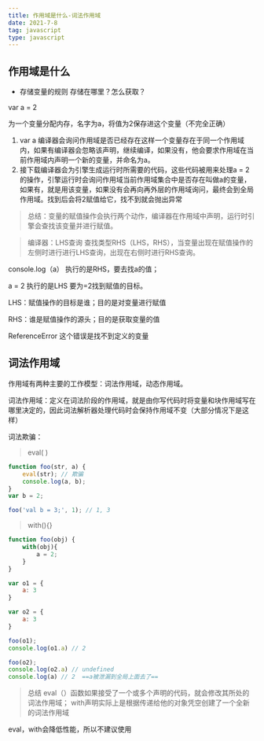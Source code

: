 ```yaml
---
title: 作用域是什么-词法作用域
date: 2021-7-8
tag: javascript
type: javascript
---
```


作用域是什么
-
- 存储变量的规则
存储在哪里？怎么获取？

var a = 2

为一个变量分配内存，名字为a，将值为2保存进这个变量（不完全正确）

1. var a 编译器会询问作用域是否已经存在这样一个变量存在于同一个作用域内，如果有编译器会忽略该声明，继续编译，如果没有，他会要求作用域在当前作用域内声明一个新的变量，并命名为a。
2. 接下载编译器会为引擎生成运行时所需要的代码，这些代码被用来处理a = 2 的操作，引擎运行时会询问作用域当前作用域集合中是否存在叫做a的变量，如果有，就是用该变量，如果没有会再向再外层的作用域询问，最终会到全局作用域。找到后会将2赋值给它，找不到就会抛出异常

>总结：变量的赋值操作会执行两个动作，编译器在作用域中声明，运行时引擎会查找该变量并进行赋值。

>编译器：LHS查询   查找类型RHS（LHS，RHS），当变量出现在赋值操作的左侧时进行进行LHS查询，出现在右侧时进行RHS查询。

console.log（a） 执行的是RHS，要去找a的值；

a = 2 执行的是LHS 要为=2找到赋值的目标。

LHS：赋值操作的目标是谁；目的是对变量进行赋值

RHS：谁是赋值操作的源头；目的是获取变量的值


ReferenceError 这个错误是找不到定义的变量

词法作用域
-
作用域有两种主要的工作模型：词法作用域，动态作用域。

词法作用域：定义在词法阶段的作用域，就是由你写代码时将变量和块作用域写在哪里决定的，因此词法解析器处理代码时会保持作用域不变（大部分情况下是这样）

词法欺骗：
>eval( )
```javascript
function foo(str, a) {
    eval(str); // 欺骗
    console.log(a, b);
}
var b = 2;

foo('val b = 3;', 1); // 1, 3
```
>with(){}
```javascript
function foo(obj) {
    with(obj){
        a = 2;
    }
}

var o1 = {
    a: 3
}

var o2 = {
    a: 3
}

foo(o1);
console.log(o1.a) // 2

foo(o2);
console.log(o2.a) // undefined
console.log(a) // 2  ==a被泄漏到全局上面去了==

```

>总结
eval（）函数如果接受了一个或多个声明的代码，就会修改其所处的词法作用域；
with声明实际上是根据传递给他的对象凭空创建了一个全新的词法作用域

eval，with会降低性能，所以不建议使用







